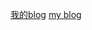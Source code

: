 [我的blog](https://github.com/Samtoto/blog/issues) 
[my blog](https://github.com/Samtoto/blog/issues) 
